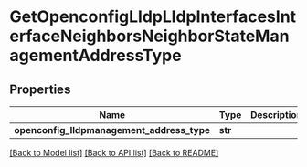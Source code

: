 # GetOpenconfigLldpLldpInterfacesInterfaceNeighborsNeighborStateManagementAddressType

## Properties
Name | Type | Description | Notes
------------ | ------------- | ------------- | -------------
**openconfig_lldpmanagement_address_type** | **str** |  | [optional] 

[[Back to Model list]](../README.md#documentation-for-models) [[Back to API list]](../README.md#documentation-for-api-endpoints) [[Back to README]](../README.md)


